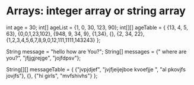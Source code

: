 # Arrays: integer array or string array

int age = 30;
int[] ageList = {1, 0, 30, 123, 90};
int[][] ageTable = {
    {13, 4, 5, 63},
    {0,0,1,23,102},
    {948, 9, 34, 9},
    {1,34},
    {},
    {2, 34, 22},
    {1,2,3,4,5,6,7,8,9,0,12,111,1111,143243}
};

String message = "hello how are You?";
String[] messages = {" where are you?", "jfjjgjrejge", "jojfdpsv"};

String[][] messageTable = {
        {"jvpjdjef", "jvjfjeijejboe kvoefjje ", "al pkovjfs jovjfs"},
        {},
        {"hi girls", "mvfshivhs"}
};
